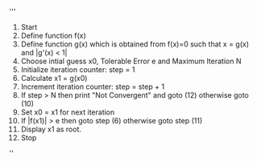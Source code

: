 '''
1. Start 
2. Define function f(x)
3. Define function g(x) which is obtained 
   from f(x)=0 such that x = g(x) and |g'(x) < 1|
4. Choose intial guess x0, Tolerable Error e 
   and Maximum Iteration N
5. Initialize iteration counter: step = 1
6. Calculate x1 = g(x0)
7. Increment iteration counter: step = step + 1
8. If step > N then print "Not Convergent" 
   and goto (12) otherwise goto (10) 
9. Set x0 = x1 for next iteration
10. If |f(x1)| > e then goto step (6) otherwise goto step (11)
11. Display x1 as root.
12. Stop

''
